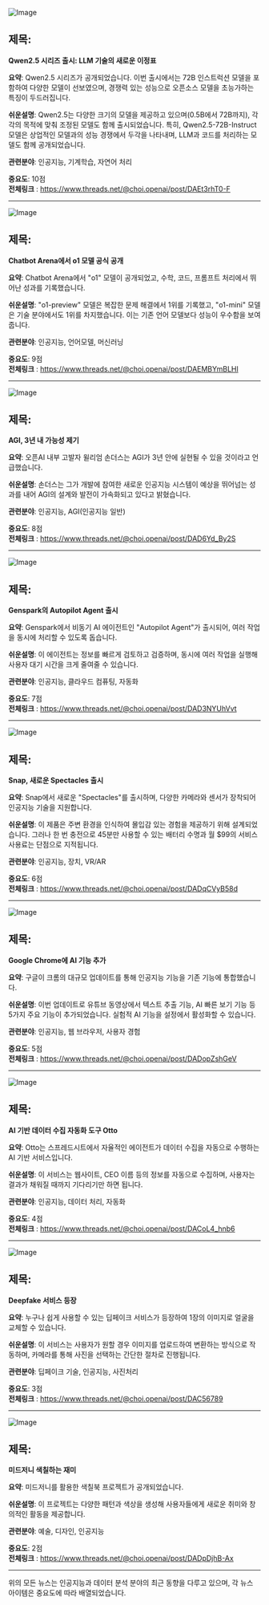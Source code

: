 ![Image](https://scontent-iad3-1.cdninstagram.com/v/t51.29350-15/460274931_3805429073056809_1889568958527021920_n.jpg?_nc_cat=102&ccb=1-7&_nc_sid=18de74&_nc_ohc=5evoormS9ooQ7kNvgHAyg1l&_nc_ht=scontent-iad3-1.cdninstagram.com&edm=ACx9VUEEAAAA&_nc_gid=A_5KK2UHp27D5TJVicPpuij&oh=00_AYBHsyHy3hZnnecZjLo4jAurMlhB2_zYJe73bdC1_o9PKw&oe=66F13856)

## 제목:
**Qwen2.5 시리즈 출시: LLM 기술의 새로운 이정표**

**요약**:
Qwen2.5 시리즈가 공개되었습니다. 이번 출시에서는 72B 인스트럭션 모델을 포함하여 다양한 모델이 선보였으며, 경쟁력 있는 성능으로 오픈소스 모델을 초능가하는 특징이 두드러집니다.

**쉬운설명**:
Qwen2.5는 다양한 크기의 모델을 제공하고 있으며(0.5B에서 72B까지), 각각의 목적에 맞춰 조정된 모델도 함께 출시되었습니다. 특히, Qwen2.5-72B-Instruct 모델은 상업적인 모델과의 성능 경쟁에서 두각을 나타내며, LLM과 코드를 처리하는 모델도 함께 공개되었습니다.

**관련분야**:
인공지능, 기계학습, 자연어 처리

**중요도**: 10점  
**전체링크** : https://www.threads.net/@choi.openai/post/DAEt3rhT0-F

---

![Image](https://scontent-iad3-2.cdninstagram.com/v/t51.29350-15/460699508_1735256600653623_9071814582605460232_n.jpg?_nc_cat=106&ccb=1-7&_nc_sid=18de74&_nc_ohc=pNdCTinn-doQ7kNvgEzuK7i&_nc_ht=scontent-iad3-2.cdninstagram.com&edm=ACx9VUEEAAAA&_nc_gid=A_5KK2UHp27D5TJVicPpuij&oh=00_AYB_FMCm-zMC44xMrVrchXUOCGy5iZBqKgf3o2rZMuPHRg&oe=66F1042E)

## 제목:
**Chatbot Arena에서 o1 모델 공식 공개**

**요약**:
Chatbot Arena에서 "o1" 모델이 공개되었고, 수학, 코드, 프롬프트 처리에서 뛰어난 성과를 기록했습니다.

**쉬운설명**:
"o1-preview" 모델은 복잡한 문제 해결에서 1위를 기록했고, "o1-mini" 모델은 기술 분야에서도 1위를 차지했습니다. 이는 기존 언어 모델보다 성능이 우수함을 보여줍니다.

**관련분야**:
인공지능, 언어모델, 머신러닝

**중요도**: 9점  
**전체링크** : https://www.threads.net/@choi.openai/post/DAEMBYmBLHl

---

![Image](https://scontent-iad3-1.cdninstagram.com/v/t51.29350-15/460541673_1431226900906757_5493770930322372554_n.jpg?_nc_cat=108&ccb=1-7&_nc_sid=18de74&_nc_ohc=B_Maq5CNo3MQ7kNvgFGGYvv&_nc_ht=scontent-iad3-1.cdninstagram.com&edm=ACx9VUEEAAAA&_nc_gid=A_5KK2UHp27D5TJVicPpuij&oh=00_AYBRNI3dPtEk7a2SUuAk8GwZiOOd7CERQIsMojJVDsC2_Q&oe=66F136F0)

## 제목:
**AGI, 3년 내 가능성 제기**

**요약**:
오픈AI 내부 고발자 윌리엄 손더스는 AGI가 3년 안에 실현될 수 있을 것이라고 언급했습니다.

**쉬운설명**:
손더스는 그가 개발에 참여한 새로운 인공지능 시스템이 예상을 뛰어넘는 성과를 내어 AGI의 설계와 발전이 가속화되고 있다고 밝혔습니다.

**관련분야**:
인공지능, AGI(인공지능 일반)

**중요도**: 8점  
**전체링크** : https://www.threads.net/@choi.openai/post/DAD6Yd_By2S

---

![Image](https://scontent-iad3-1.cdninstagram.com/v/t51.71878-15/459977342_1245631209797035_8692103613761487240_n.jpg?_nc_cat=107&ccb=1-7&_nc_sid=18de74&_nc_ohc=ct9uS1Rr8BQQ7kNvgHC4A11&_nc_ht=scontent-iad3-1.cdninstagram.com&edm=ACx9VUEEAAAA&_nc_gid=A_5KK2UHp27D5TJVicPpuij&oh=00_AYDkVhjOxifjEe4GJLwxgwUeI7K2xiTi1allq49GjjqJog&oe=66F11B24)

## 제목:
**Genspark의 Autopilot Agent 출시**

**요약**:
Genspark에서 비동기 AI 에이전트인 "Autopilot Agent"가 출시되어, 여러 작업을 동시에 처리할 수 있도록 돕습니다.

**쉬운설명**:
이 에이전트는 정보를 빠르게 검토하고 검증하며, 동시에 여러 작업을 실행해 사용자 대기 시간을 크게 줄여줄 수 있습니다.

**관련분야**:
인공지능, 클라우드 컴퓨팅, 자동화

**중요도**: 7점  
**전체링크** : https://www.threads.net/@choi.openai/post/DAD3NYUhVvt

---

![Image](https://scontent-iad3-1.cdninstagram.com/v/t51.71878-15/460444604_548567177737566_4153714123873247519_n.jpg?_nc_cat=106&ccb=1-7&_nc_sid=18de74&_nc_ohc=9zOWy-IqeGwQ7kNvgGGACR9&_nc_ht=scontent-iad3-2.cdninstagram.com&edm=ACx9VUEEAAAA&_nc_gid=A_5KK2UHp27D5TJVicPpuij&oh=00_AYA5Hn7T3qxxr7TCFCcTnBADwE77W9JTaisGK079Kn6nIw&oe=66F12592)

## 제목:
**Snap, 새로운 Spectacles 출시**

**요약**:
Snap에서 새로운 "Spectacles"를 출시하며, 다양한 카메라와 센서가 장착되어 인공지능 기술을 지원합니다.

**쉬운설명**:
이 제품은 주변 환경을 인식하여 몰입감 있는 경험을 제공하기 위해 설계되었습니다. 그러나 한 번 충전으로 45분만 사용할 수 있는 배터리 수명과 월 $99의 서비스 사용료는 단점으로 지적됩니다.

**관련분야**:
인공지능, 장치, VR/AR

**중요도**: 6점  
**전체링크** : https://www.threads.net/@choi.openai/post/DADqCVyB58d

---

![Image](https://scontent-iad3-1.cdninstagram.com/v/t51.29350-15/460476188_1043928983809707_7540233724391251536_n.jpg?_nc_cat=102&ccb=1-7&_nc_sid=18de74&_nc_ohc=aIRUqgZToHsQ7kNvgFTUtpv&_nc_ht=scontent-iad3-1.cdninstagram.com&edm=ACx9VUEEAAAA&_nc_gid=A_5KK2UHp27D5TJVicPpuij&oh=00_AYDjTZX-OSEEWijMfo8LNzKC22kSFBsW76Fyqm2g0Y1uNQ&oe=66F11732)

## 제목:
**Google Chrome에 AI 기능 추가**

**요약**:
구글이 크롬의 대규모 업데이트를 통해 인공지능 기능을 기존 기능에 통합했습니다.

**쉬운설명**:
이번 업데이트로 유튜브 동영상에서 텍스트 추출 기능, AI 빠른 보기 기능 등 5가지 주요 기능이 추가되었습니다. 실험적 AI 기능을 설정에서 활성화할 수 있습니다.

**관련분야**:
인공지능, 웹 브라우저, 사용자 경험

**중요도**: 5점  
**전체링크** : https://www.threads.net/@choi.openai/post/DADopZshGeV

---

![Image](https://scontent-iad3-1.cdninstagram.com/v/t51.71878-15/460490588_400421307496969_5609929306671250178_n.jpg?_nc_cat=107&ccb=1-7&_nc_sid=18de74&_nc_ohc=Z5Y6oi3cm9gQ7kNvgG1YiQwC2iI&_nc_ht=scontent-iad3-1.cdninstagram.com&edm=ACx9VUEEAAAA&_nc_gid=A_5KK2UHp27D5TJVicPpuij&oh=00_AYC4Aqs1mYQHrptG7wlOEsaKzaBo7U7lHqbV8EByhEO8A&oe=66F10FB2)

## 제목:
**AI 기반 데이터 수집 자동화 도구 Otto**

**요약**:
Otto는 스프레드시트에서 자율적인 에이전트가 데이터 수집을 자동으로 수행하는 AI 기반 서비스입니다.

**쉬운설명**:
이 서비스는 웹사이트, CEO 이름 등의 정보를 자동으로 수집하며, 사용자는 결과가 채워질 때까지 기다리기만 하면 됩니다.

**관련분야**:
인공지능, 데이터 처리, 자동화

**중요도**: 4점  
**전체링크** : https://www.threads.net/@choi.openai/post/DACoL4_hnb6

---

![Image](https://scontent-iad3-2.cdninstagram.com/v/t51.71878-15/460581052_327453294206282_7716535683046390505_n.jpg?_nc_cat=109&ccb=1-7&_nc_sid=18de74&_nc_ohc=S57wKEzPUrgQ7kNvgKitdRwcB9T&_nc_ht=scontent-iad3-2.cdninstagram.com&edm=ACx9VUEEAAAA&_nc_gid=A_5KK2UHp27D5TJVicPpuij&oh=00_AYB83NCkQW-llkg7iqbX_kcVjJ3lNOzr73Q3RLFZMKx9w&oe=66F13009)

## 제목:
**Deepfake 서비스 등장**

**요약**:
누구나 쉽게 사용할 수 있는 딥페이크 서비스가 등장하여 1장의 이미지로 얼굴을 교체할 수 있습니다.

**쉬운설명**:
이 서비스는 사용자가 원할 경우 이미지를 업로드하여 변환하는 방식으로 작동하며, 카메라를 통해 사진을 선택하는 간단한 절차로 진행됩니다.

**관련분야**:
딥페이크 기술, 인공지능, 사진처리

**중요도**: 3점  
**전체링크** : https://www.threads.net/@choi.openai/post/DAC56789

---

![Image](https://scontent-iad3-1.cdninstagram.com/v/t51.29350-15/460587564_2220687214982091_6905578041902749730_n.jpg?_nc_cat=102&ccb=1-7&_nc_sid=18de74&_nc_ohc=pJwL4-V0FSoQ7kNvgFbU75H&_nc_ht=scontent-iad3-1.cdninstagram.com&edm=ACx9VUEEAAAA&_nc_gid=A_5KK2UHp27D5TJVicPpuij&oh=00_AYAxZ04ndfD4nFd23F3RPTjKHex65QwIL-doykK3ACC86A&oe=66F13712)

## 제목:
**미드저니 색칠하는 재미**

**요약**:
미드저니를 활용한 색칠북 프로젝트가 공개되었습니다.

**쉬운설명**:
이 프로젝트는 다양한 패턴과 색상을 생성해 사용자들에게 새로운 취미와 창의적인 활동을 제공합니다.

**관련분야**:
예술, 디자인, 인공지능

**중요도**: 2점  
**전체링크** : https://www.threads.net/@choi.openai/post/DADpDjhB-Ax

--- 

위의 모든 뉴스는 인공지능과 데이터 분석 분야의 최근 동향을 다루고 있으며, 각 뉴스 아이템은 중요도에 따라 배열되었습니다.